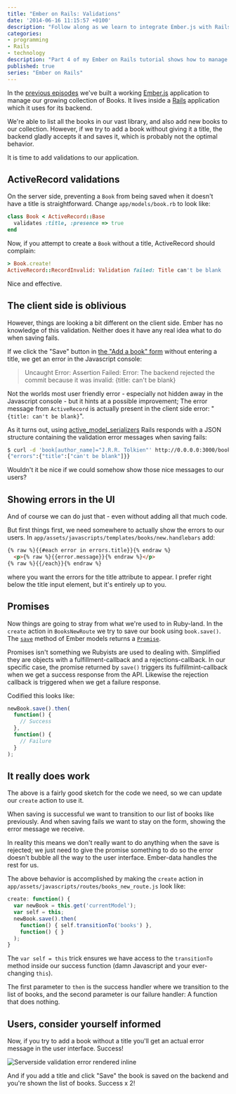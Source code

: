 ```yaml
---
title: "Ember on Rails: Validations"
date: '2014-06-16 11:15:57 +0100'
description: "Follow along as we learn to integrate Ember.js with Rails, creating an Ember app backed by a Rails JSON API."
categories:
- programming
- Rails
- technology
description: "Part 4 of my Ember on Rails tutorial shows how to manage validations in an Ember frontend using Rails as for the backend."
published: true
series: "Ember on Rails"
---
```


In the [previous episodes](/journal/2014/06/10/ember-on-rails-03/) we've built a working [Ember.js](http://emberjs.com) application to manage our growing collection of Books. It lives inside a [Rails](http://rubyonrails.org) application which it uses for its backend.

We're able to list all the books in our vast library, and also add new books to our collection. However, if we try to add a book without giving it a title, the backend gladly accepts it and saves it, which is probably not the optimal behavior.

It is time to add validations to our application.

<!--more-->

## ActiveRecord validations

On the server side, preventing a `Book` from being saved when it doesn't have a title is straightforward. Change `app/models/book.rb` to look like:

```ruby
class Book < ActiveRecord::Base
  validates :title, :presence => true
end
```

Now, if you attempt to create a `Book` without a title, ActiveRecord should complain:

```ruby
> Book.create!
ActiveRecord::RecordInvalid: Validation failed: Title can't be blank
```

Nice and effective.

## The client side is oblivious

However, things are looking a bit different on the client side. Ember has no knowledge of this validation. Neither does it have any real idea what to do when saving fails.

If we click the "Save" button in [the "Add a book" form](http://0.0.0.0:3000/#/books/new) without entering a title, we get an error in the Javascript console:

> Uncaught Error: Assertion Failed: Error: The backend rejected the commit because it was invalid: {title: can't be blank}

Not the worlds most user friendly error - especially not hidden away in the Javascript console - but it hints at a possible improvement; The error message from `ActiveRecord` is actually present in the client side error: "`{title: can't be blank}`".

As it turns out, using [active\_model\_serializers](https://github.com/rails-api/active_model_serializers) Rails responds with a JSON structure containing the validation error messages when saving fails:

```bash
$ curl -d 'book[author_name]="J.R.R. Tolkien"' http://0.0.0.0:3000/books
{"errors":{"title":["can't be blank"]}}
```

Wouldn't it be nice if we could somehow show those nice messages to our users?


## Showing errors in the UI

And of course we can do just that - even without adding all that much code.

But first things first, we need somewhere to actually show the errors to our users. In `app/assets/javascripts/templates/books/new.handlebars` add:

```html
{% raw %}{{#each error in errors.title}}{% endraw %}
  <p>{% raw %}{{error.message}}{% endraw %}</p>
{% raw %}{{/each}}{% endraw %}
```

where you want the errors for the title attribute to appear. I prefer right below the title input element, but it's entirely up to you.


## Promises

Now things are going to stray from what we're used to in Ruby-land. In the `create` action in `BooksNewRoute` we try to save our book using `book.save()`. The [`save`](http://emberjs.com/api/data/classes/DS.Model.html#method_save) method of Ember models returns a [`Promise`](http://emberjs.com/api/classes/Ember.RSVP.Promise.html).

Promises isn't something we Rubyists are used to dealing with. Simplified they are objects with a fulfillment-callback and a rejections-callback. In our specific case, the promise returned by `save()` triggers its fulfillmint-callback when we get a success response from the API. Likewise the rejection callback is triggered when we get a failure response.

Codified this looks like:

```javascript
newBook.save().then(
  function() {
    // Success
  },
  function() {
    // Failure
  }
);
```

## It really does work

The above is a fairly good sketch for the code we need, so we can update our `create` action to use it.

When saving is successful we want to transition to our list of books like previously. And when saving fails we want to stay on the form, showing the error message we receive.

In reality this means we don't really want to do anything when the save is rejected; we just need to give the promise something to do so the error doesn't bubble all the way to the user interface. Ember-data handles the rest for us.

The above behavior is accomplished by making the `create` action in `app/assets/javascripts/routes/books_new_route.js` look like:

```javascript
create: function() {
  var newBook = this.get('currentModel');
  var self = this;
  newBook.save().then(
    function() { self.transitionTo('books') },
    function() { }
  );
}
```

The `var self = this` trick ensures we have access to the `transitionTo` method inside our success function (damn Javascript and your ever-changing `this`).

The first parameter to `then` is the success handler where we transition to the list of books, and the second parameter is our failure handler: A function that does nothing.

## Users, consider yourself informed

Now, if you try to add a book without a title you'll get an actual error message in the user interface. Success!

![Serverside validation error rendered inline](/files/journal/ember/validation_error.png)

And if you add a title and click "Save" the book is saved on the backend and you're shown the list of books. Success x 2!
